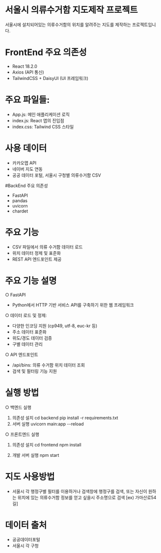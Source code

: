 # 서울시 의류수거함 지도제작 프로젝트

서울시에 설치되어있는 의류수거함의 위치를 알려주는 지도를 제작하는 프로젝트입니다.

# FrontEnd 주요 의존성
  - React 18.2.0
  - Axios (API 통신)
  - TailwindCSS + DaisyUI (UI 프레임워크)

#  주요 파일들:
  - App.js: 메인 애플리케이션 로직
  - index.js: React 앱의 진입점
  - index.css: Tailwind CSS 스타일

# 사용 데이터
  - 카카오맵 API
  - 네이버 지도 연동
  - 공공 데이터 포털, 서울시 구청별 의류수거함 CSV

#BackEnd 주요 의존성
  
  - FastAPI
  - pandas
  - uvicorn  
  - chardet

# 주요 기능

  - CSV 파일에서 의류 수거함 데이터 로드
  - 위치 데이터 정제 및 표준화
  - REST API 엔드포인트 제공

# 주요 기능 설명

○ FastAPI
  - Python에서 HTTP 기반 서비스 API를 구축하기 위한 웹 프레임워크

○ 데이터 로드 및 정제:
  - 다양한 인코딩 지원 (cp949, utf-8, euc-kr 등)
  - 주소 데이터 표준화
  - 위도/경도 데이터 검증
  - 구별 데이터 관리

○ API 엔드포인트
  - /api/bins: 의류 수거함 위치 데이터 조회
  - 검색 및 필터링 기능 지원

# 실행 방법

 ○ 백엔드 실행

 1. 의존성 설치
    cd backend
    pip install -r requirements.txt
 2. 서버 실행
    uvicorn main:app --reload

 ○ 프론트엔드 실행

  1. 의존성 설치
    cd frontend
    npm install

  2. 개발 서버 실행
    npm start

# 지도 사용방법
  - 서울시 각 행정구별 필터를 이용하거나 검색창에 행정구를 검색, 또는 자신이 원하는 위치에 있는 의류수거함 정보를 얻고 싶을시 주소명으로 검색 [ex) 가마산로54길]

# 데이터 출처
  - 공공데이터포털
  - 서울시 각 구청


